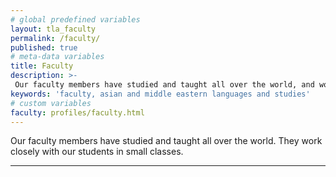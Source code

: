 ```yaml
---
# global predefined variables
layout: tla_faculty
permalink: /faculty/
published: true
# meta-data variables
title: Faculty
description: >-
 Our faculty members have studied and taught all over the world, and work closely with our students in small classes at Temple University’s College of Liberal Arts.
keywords: 'faculty, asian and middle eastern languages and studies'
# custom variables
faculty: profiles/faculty.html
---
```

Our faculty members have studied and taught all over the world. They work closely with our students in small classes.

___


